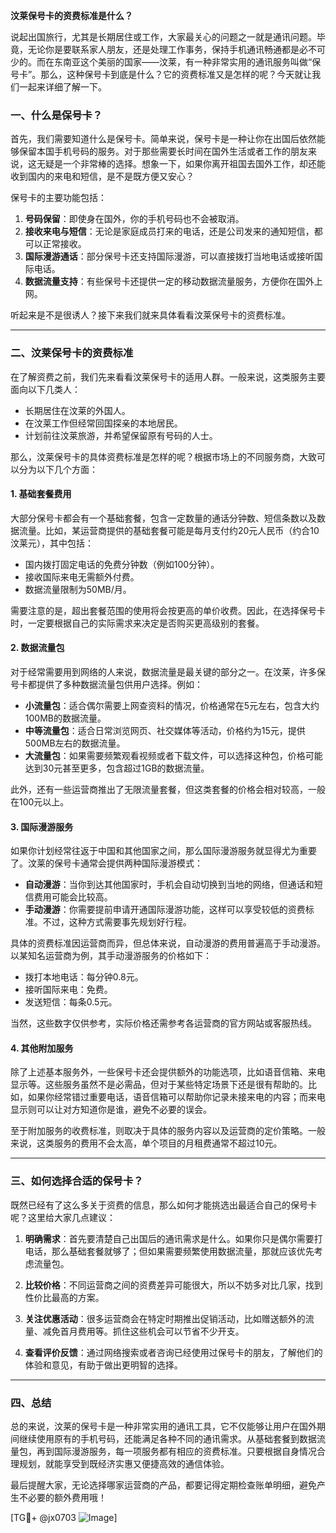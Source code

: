 **汶莱保号卡的资费标准是什么？**

说起出国旅行，尤其是长期居住或工作，大家最关心的问题之一就是通讯问题。毕竟，无论你是要联系家人朋友，还是处理工作事务，保持手机通讯畅通都是必不可少的。而在东南亚这个美丽的国家——汶莱，有一种非常实用的通讯服务叫做“保号卡”。那么，这种保号卡到底是什么？它的资费标准又是怎样的呢？今天就让我们一起来详细了解一下。

### 一、什么是保号卡？

首先，我们需要知道什么是保号卡。简单来说，保号卡是一种让你在出国后依然能够保留本国手机号码的服务。对于那些需要长时间在国外生活或者工作的朋友来说，这无疑是一个非常棒的选择。想象一下，如果你离开祖国去国外工作，却还能收到国内的来电和短信，是不是既方便又安心？

保号卡的主要功能包括：

1. **号码保留**：即使身在国外，你的手机号码也不会被取消。
2. **接收来电与短信**：无论是家庭成员打来的电话，还是公司发来的通知短信，都可以正常接收。
3. **国际漫游通话**：部分保号卡还支持国际漫游，可以直接拨打当地电话或接听国际电话。
4. **数据流量支持**：有些保号卡还提供一定的移动数据流量服务，方便你在国外上网。

听起来是不是很诱人？接下来我们就来具体看看汶莱保号卡的资费标准。

---

### 二、汶莱保号卡的资费标准

在了解资费之前，我们先来看看汶莱保号卡的适用人群。一般来说，这类服务主要面向以下几类人：

- 长期居住在汶莱的外国人。
- 在汶莱工作但经常回国探亲的本地居民。
- 计划前往汶莱旅游，并希望保留原有号码的人士。

那么，汶莱保号卡的具体资费标准是怎样的呢？根据市场上的不同服务商，大致可以分为以下几个方面：

#### 1. 基础套餐费用

大部分保号卡都会有一个基础套餐，包含一定数量的通话分钟数、短信条数以及数据流量。比如，某运营商提供的基础套餐可能是每月支付约20元人民币（约合10汶莱元），其中包括：

- 国内拨打固定电话的免费分钟数（例如100分钟）。
- 接收国际来电无需额外付费。
- 数据流量限制为50MB/月。

需要注意的是，超出套餐范围的使用将会按更高的单价收费。因此，在选择保号卡时，一定要根据自己的实际需求来决定是否购买更高级别的套餐。

#### 2. 数据流量包

对于经常需要用到网络的人来说，数据流量是最关键的部分之一。在汶莱，许多保号卡都提供了多种数据流量包供用户选择。例如：

- **小流量包**：适合偶尔需要上网查资料的情况，价格通常在5元左右，包含大约100MB的数据流量。
- **中等流量包**：适合日常浏览网页、社交媒体等活动，价格约为15元，提供500MB左右的数据流量。
- **大流量包**：如果需要频繁观看视频或者下载文件，可以选择这种包，价格可能达到30元甚至更多，包含超过1GB的数据流量。

此外，还有一些运营商推出了无限流量套餐，但这类套餐的价格会相对较高，一般在100元以上。

#### 3. 国际漫游服务

如果你计划经常往返于中国和其他国家之间，那么国际漫游服务就显得尤为重要了。汶莱的保号卡通常会提供两种国际漫游模式：

- **自动漫游**：当你到达其他国家时，手机会自动切换到当地的网络，但通话和短信费用可能会比较高。
- **手动漫游**：你需要提前申请开通国际漫游功能，这样可以享受较低的资费标准。不过，这种方式需要事先规划好行程。

具体的资费标准因运营商而异，但总体来说，自动漫游的费用普遍高于手动漫游。以某知名运营商为例，其手动漫游服务的价格如下：

- 拨打本地电话：每分钟0.8元。
- 接听国际来电：免费。
- 发送短信：每条0.5元。

当然，这些数字仅供参考，实际价格还需参考各运营商的官方网站或客服热线。

#### 4. 其他附加服务

除了上述基本服务外，一些保号卡还会提供额外的功能选项，比如语音信箱、来电显示等。这些服务虽然不是必需品，但对于某些特定场景下还是很有帮助的。比如，如果你经常错过重要电话，语音信箱可以帮助你记录未接来电的内容；而来电显示则可以让对方知道你是谁，避免不必要的误会。

至于附加服务的收费标准，则取决于具体的服务内容以及运营商的定价策略。一般来说，这类服务的费用不会太高，单个项目的月租费通常不超过10元。

---

### 三、如何选择合适的保号卡？

既然已经有了这么多关于资费的信息，那么如何才能挑选出最适合自己的保号卡呢？这里给大家几点建议：

1. **明确需求**：首先要清楚自己出国后的通讯需求是什么。如果你只是偶尔需要打电话，那么基础套餐就够了；但如果需要频繁使用数据流量，那就应该优先考虑流量包。
   
2. **比较价格**：不同运营商之间的资费差异可能很大，所以不妨多对比几家，找到性价比最高的方案。
   
3. **关注优惠活动**：很多运营商会在特定时期推出促销活动，比如赠送额外的流量、减免首月费用等。抓住这些机会可以节省不少开支。
   
4. **查看评价反馈**：通过网络搜索或者咨询已经使用过保号卡的朋友，了解他们的体验和意见，有助于做出更明智的选择。

---

### 四、总结

总的来说，汶莱的保号卡是一种非常实用的通讯工具，它不仅能够让用户在国外期间继续使用原有的手机号码，还能满足各种不同的通讯需求。从基础套餐到数据流量包，再到国际漫游服务，每一项服务都有相应的资费标准。只要根据自身情况合理规划，就能享受到既经济实惠又便捷高效的通信体验。

最后提醒大家，无论选择哪家运营商的产品，都要记得定期检查账单明细，避免产生不必要的额外费用哦！

[TG💪+ @jx0703 ![Image](https://github.com/user-attachments/assets/dbca1d08-cadb-493c-b0ec-ad6f7a83f270)]